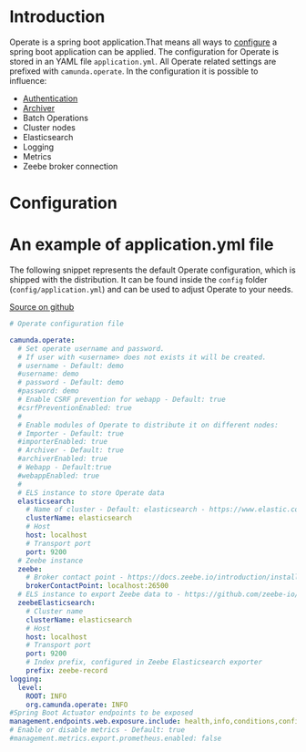 # Introduction

Operate is a spring boot application.That means all ways to [configure](https://docs.spring.io/spring-boot/docs/current/reference/html/spring-boot-features.html#boot-features-external-config) a spring boot application can be applied. The configuration for Operate is stored in an YAML file `application.yml`. All Operate related settings are prefixed with `camunda.operate`.
In the configuration it is possible to influence:

 * [Authentication](authentication.md)
 * [Archiver](importer-and-archiver.md)
 * Batch Operations
 * Cluster nodes
 * Elasticsearch 
 * Logging
 * Metrics
 * Zeebe broker connection
 
# Configuration

# An example of application.yml file

The following snippet represents the default Operate configuration, which is shipped with the distribution. It can be found inside the `config` folder (`config/application.yml`) and can be used to adjust Operate to your needs.

[Source on github](https://github.com/camunda/camunda-operate/blob/master/distro/src/main/config/application.yml)

```yaml
# Operate configuration file

camunda.operate:
  # Set operate username and password. 
  # If user with <username> does not exists it will be created.
  # username - Default: demo
  #username: demo
  # password - Default: demo
  #password: demo
  # Enable CSRF prevention for webapp - Default: true
  #csrfPreventionEnabled: true
  #
  # Enable modules of Operate to distribute it on different nodes:
  # Importer - Default: true
  #importerEnabled: true
  # Archiver - Default: true
  #archiverEnabled: true
  # Webapp - Default:true 
  #webappEnabled: true
  #  
  # ELS instance to store Operate data
  elasticsearch:
    # Name of cluster - Default: elasticsearch - https://www.elastic.co/guide/en/elasticsearch/reference/6.8/cluster.name.html
    clusterName: elasticsearch
    # Host
    host: localhost
    # Transport port
    port: 9200
  # Zeebe instance
  zeebe:
    # Broker contact point - https://docs.zeebe.io/introduction/install.html#exposed-ports
    brokerContactPoint: localhost:26500
  # ELS instance to export Zeebe data to - https://github.com/zeebe-io/zeebe/tree/{{commit}}/exporters/elasticsearch-exporter
  zeebeElasticsearch:
    # Cluster name
    clusterName: elasticsearch
    # Host
    host: localhost
    # Transport port
    port: 9200
    # Index prefix, configured in Zeebe Elasticsearch exporter
    prefix: zeebe-record
logging:
  level:
    ROOT: INFO
    org.camunda.operate: INFO
#Spring Boot Actuator endpoints to be exposed
management.endpoints.web.exposure.include: health,info,conditions,configprops,prometheus
# Enable or disable metrics - Default: true
#management.metrics.export.prometheus.enabled: false
``` 